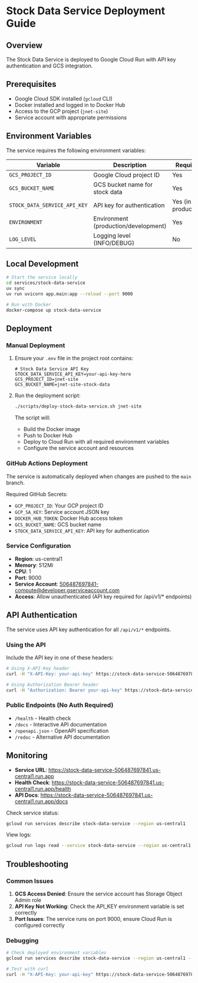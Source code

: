 # Stock Data Service Deployment Guide

## Overview
The Stock Data Service is deployed to Google Cloud Run with API key authentication and GCS integration.

## Prerequisites
- Google Cloud SDK installed (`gcloud` CLI)
- Docker installed and logged in to Docker Hub
- Access to the GCP project (`jnet-site`)
- Service account with appropriate permissions

## Environment Variables
The service requires the following environment variables:

| Variable | Description | Required |
|----------|-------------|----------|
| `GCS_PROJECT_ID` | Google Cloud project ID | Yes |
| `GCS_BUCKET_NAME` | GCS bucket name for stock data | Yes |
| `STOCK_DATA_SERVICE_API_KEY` | API key for authentication | Yes (in production) |
| `ENVIRONMENT` | Environment (production/development) | Yes |
| `LOG_LEVEL` | Logging level (INFO/DEBUG) | No |

## Local Development
```bash
# Start the service locally
cd services/stock-data-service
uv sync
uv run uvicorn app.main:app --reload --port 9000

# Run with Docker
docker-compose up stock-data-service
```

## Deployment

### Manual Deployment
1. Ensure your `.env` file in the project root contains:
   ```env
   # Stock Data Service API Key
   STOCK_DATA_SERVICE_API_KEY=your-api-key-here
   GCS_PROJECT_ID=jnet-site
   GCS_BUCKET_NAME=jnet-site-stock-data
   ```

2. Run the deployment script:
   ```bash
   ./scripts/deploy-stock-data-service.sh jnet-site
   ```

   The script will:
   - Build the Docker image
   - Push to Docker Hub
   - Deploy to Cloud Run with all required environment variables
   - Configure the service account and resources

### GitHub Actions Deployment
The service is automatically deployed when changes are pushed to the `main` branch.

Required GitHub Secrets:
- `GCP_PROJECT_ID`: Your GCP project ID
- `GCP_SA_KEY`: Service account JSON key
- `DOCKER_HUB_TOKEN`: Docker Hub access token
- `GCS_BUCKET_NAME`: GCS bucket name
- `STOCK_DATA_SERVICE_API_KEY`: API key for authentication

### Service Configuration
- **Region**: us-central1
- **Memory**: 512Mi
- **CPU**: 1
- **Port**: 9000
- **Service Account**: 506487697841-compute@developer.gserviceaccount.com
- **Access**: Allow unauthenticated (API key required for /api/v1/* endpoints)

## API Authentication
The service uses API key authentication for all `/api/v1/*` endpoints.

### Using the API
Include the API key in one of these headers:
```bash
# Using X-API-Key header
curl -H "X-API-Key: your-api-key" https://stock-data-service-506487697841.us-central1.run.app/api/v1/list

# Using Authorization Bearer header
curl -H "Authorization: Bearer your-api-key" https://stock-data-service-506487697841.us-central1.run.app/api/v1/list
```

### Public Endpoints (No Auth Required)
- `/health` - Health check
- `/docs` - Interactive API documentation
- `/openapi.json` - OpenAPI specification
- `/redoc` - Alternative API documentation

## Monitoring
- **Service URL**: https://stock-data-service-506487697841.us-central1.run.app
- **Health Check**: https://stock-data-service-506487697841.us-central1.run.app/health
- **API Docs**: https://stock-data-service-506487697841.us-central1.run.app/docs

Check service status:
```bash
gcloud run services describe stock-data-service --region us-central1
```

View logs:
```bash
gcloud run logs read --service stock-data-service --region us-central1
```

## Troubleshooting

### Common Issues
1. **GCS Access Denied**: Ensure the service account has Storage Object Admin role
2. **API Key Not Working**: Check the API_KEY environment variable is set correctly
3. **Port Issues**: The service runs on port 9000, ensure Cloud Run is configured correctly

### Debugging
```bash
# Check deployed environment variables
gcloud run services describe stock-data-service --region us-central1 --format='value(spec.template.spec.containers[0].env[*].value)'

# Test with curl
curl -H "X-API-Key: your-api-key" https://stock-data-service-506487697841.us-central1.run.app/api/v1/list
```